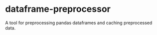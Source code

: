 dataframe-preprocessor
======================

A tool for preprocessing pandas dataframes and caching preprocessed data.
